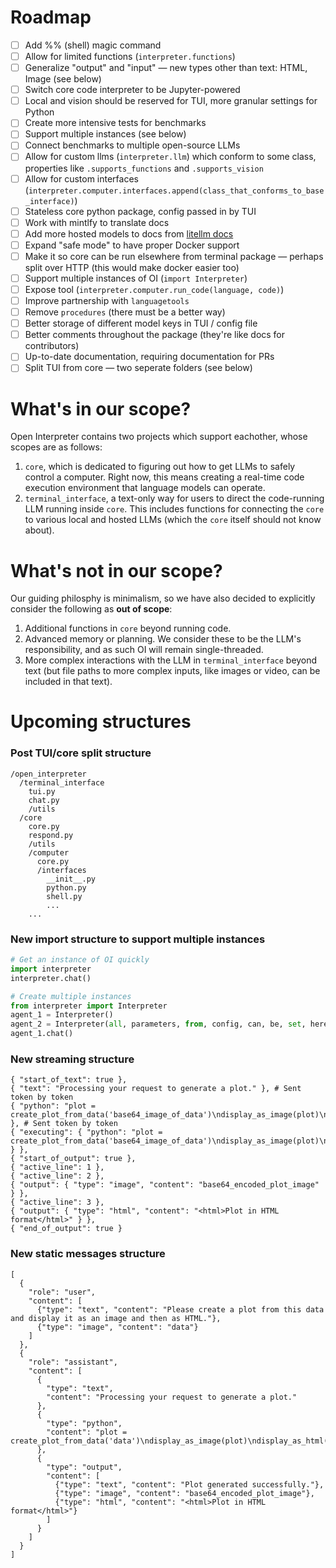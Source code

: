 # Roadmap

- [ ] Add %% (shell) magic command
- [ ] Allow for limited functions (`interpreter.functions`)
- [ ] Generalize "output" and "input" — new types other than text: HTML, Image (see below)
- [ ] Switch core code interpreter to be Jupyter-powered
- [ ] Local and vision should be reserved for TUI, more granular settings for Python
- [ ] Create more intensive tests for benchmarks
- [ ] Support multiple instances (see below)
- [ ] Connect benchmarks to multiple open-source LLMs
- [ ] Allow for custom llms (`interpreter.llm`) which conform to some class, properties like `.supports_functions` and `.supports_vision`
- [ ] Allow for custom interfaces (`interpreter.computer.interfaces.append(class_that_conforms_to_base_interface)`)
- [ ] Stateless core python package, config passed in by TUI
- [ ] Work with mintlfy to translate docs
- [ ] Add more hosted models to docs from [litellm docs](https://docs.litellm.ai/docs/)
- [ ] Expand "safe mode" to have proper Docker support
- [ ] Make it so core can be run elsewhere from terminal package — perhaps split over HTTP (this would make docker easier too)
- [ ] Support multiple instances of OI (`import Interpreter`)
- [ ] Expose tool (`interpreter.computer.run_code(language, code)`)
- [ ] Improve partnership with `languagetools`
- [ ] Remove `procedures` (there must be a better way)
- [ ] Better storage of different model keys in TUI / config file
- [ ] Better comments throughout the package (they're like docs for contributors)
- [ ] Up-to-date documentation, requiring documentation for PRs
- [ ] Split TUI from core — two seperate folders (see below)

# What's in our scope?

Open Interpreter contains two projects which support eachother, whose scopes are as follows:

1. `core`, which is dedicated to figuring out how to get LLMs to safely control a computer. Right now, this means creating a real-time code execution environment that language models can operate.
2. `terminal_interface`, a text-only way for users to direct the code-running LLM running inside `core`. This includes functions for connecting the `core` to various local and hosted LLMs (which the `core` itself should not know about).

# What's not in our scope?

Our guiding philosphy is minimalism, so we have also decided to explicitly consider the following as **out of scope**:

1. Additional functions in `core` beyond running code.
2. Advanced memory or planning. We consider these to be the LLM's responsibility, and as such OI will remain single-threaded.
3. More complex interactions with the LLM in `terminal_interface` beyond text (but file paths to more complex inputs, like images or video, can be included in that text).

# Upcoming structures

### Post TUI/core split structure

```
/open_interpreter
  /terminal_interface
    tui.py
    chat.py
    /utils
  /core
    core.py
    respond.py
    /utils
    /computer
      core.py
      /interfaces
        __init__.py
        python.py
        shell.py
        ...
    ...
```

### New import structure to support multiple instances

```python
# Get an instance of OI quickly
import interpreter
interpreter.chat()
```
```python
# Create multiple instances
from interpreter import Interpreter
agent_1 = Interpreter()
agent_2 = Interpreter(all, parameters, from, config, can, be, set, here)
agent_1.chat()
```

### New streaming structure

```
{ "start_of_text": true },
{ "text": "Processing your request to generate a plot." }, # Sent token by token
{ "python": "plot = create_plot_from_data('base64_image_of_data')\ndisplay_as_image(plot)\ndisplay_as_html(plot)" }, # Sent token by token
{ "executing": { "python": "plot = create_plot_from_data('base64_image_of_data')\ndisplay_as_image(plot)\ndisplay_as_html(plot)" } },
{ "start_of_output": true },
{ "active_line": 1 },
{ "active_line": 2 },
{ "output": { "type": "image", "content": "base64_encoded_plot_image" } },
{ "active_line": 3 },
{ "output": { "type": "html", "content": "<html>Plot in HTML format</html>" } },
{ "end_of_output": true }
```

### New static messages structure

```
[
  {
    "role": "user",
    "content": [
      {"type": "text", "content": "Please create a plot from this data and display it as an image and then as HTML."},
      {"type": "image", "content": "data"}
    ]
  },
  {
    "role": "assistant",
    "content": [
      {
        "type": "text", 
        "content": "Processing your request to generate a plot."
      },
      {
        "type": "python",
        "content": "plot = create_plot_from_data('data')\ndisplay_as_image(plot)\ndisplay_as_html(plot)"
      },
      {
        "type": "output",
        "content": [
          {"type": "text", "content": "Plot generated successfully."},
          {"type": "image", "content": "base64_encoded_plot_image"},
          {"type": "html", "content": "<html>Plot in HTML format</html>"}
        ]
      }
    ]
  }
]
```
